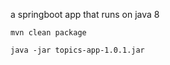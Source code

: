 
a springboot app that runs on java 8

```shell
mvn clean package
```

```shell
java -jar topics-app-1.0.1.jar
```
